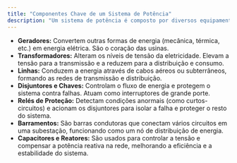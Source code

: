 ```yaml
---
title: "Componentes Chave de um Sistema de Potência"
description: "Um sistema de potência é composto por diversos equipamentos que trabalham em conjunto. Abaixo, você encontrará a função de cada componente fundamental."
---
```


* **Geradores:** Convertem outras formas de energia (mecânica, térmica, etc.) em energia elétrica. São o coração das usinas.
* **Transformadores:** Alteram os níveis de tensão da eletricidade. Elevam a tensão para a transmissão e a reduzem para a distribuição e consumo.
* **Linhas:** Conduzem a energia através de cabos aéreos ou subterrâneos, formando as redes de transmissão e distribuição.
* **Disjuntores e Chaves:** Controlam o fluxo de energia e protegem o sistema contra falhas. Atuam como interruptores de grande porte.
* **Relés de Proteção:** Detectam condições anormais (como curtos-circuitos) e acionam os disjuntores para isolar a falha e proteger o resto do sistema.
* **Barramentos:** São barras condutoras que conectam vários circuitos em uma subestação, funcionando como um nó de distribuição de energia.
* **Capacitores e Reatores:** São usados para controlar a tensão e compensar a potência reativa na rede, melhorando a eficiência e a estabilidade do sistema.